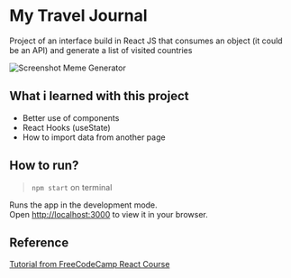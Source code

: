 # My Travel Journal 

Project of an interface build in React JS that consumes an object (it could be an API) and generate a list of visited countries

![Screenshot Meme Generator](https://user-images.githubusercontent.com/23657514/158814471-aa85a14b-4d53-48c5-9b89-f010b672f0f4.png)

## What i learned with this project
- Better use of components 
- React Hooks (useState)
- How to import data from another page



## How to run? 
> `npm start` on terminal

Runs the app in the development mode.\
Open [http://localhost:3000](http://localhost:3000) to view it in your browser.

## Reference
[Tutorial from FreeCodeCamp React Course](https://scrimba.com/learn/learnreact)
